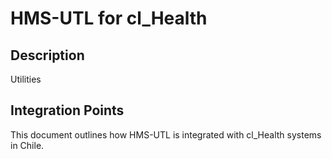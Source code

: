 # HMS-UTL for cl_Health

## Description

Utilities

## Integration Points

This document outlines how HMS-UTL is integrated with cl_Health systems in Chile.
